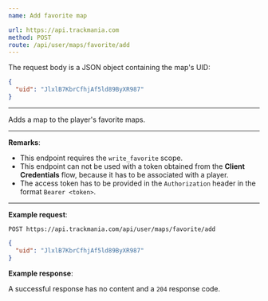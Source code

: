```yaml
---
name: Add favorite map

url: https://api.trackmania.com
method: POST
route: /api/user/maps/favorite/add
---
```


The request body is a JSON object containing the map's UID:
```json
{
  "uid": "JlxlB7KbrCfhjAf5ld89ByXR987"
}
```

---

Adds a map to the player's favorite maps.

---

**Remarks**:
- This endpoint requires the `write_favorite` scope.
- This endpoint can not be used with a token obtained from the **Client Credentials** flow, because it has to be associated with a player.
- The access token has to be provided in the `Authorization` header in the format `Bearer <token>`.

---

**Example request**:
```plain
POST https://api.trackmania.com/api/user/maps/favorite/add
```
```json
{
  "uid": "JlxlB7KbrCfhjAf5ld89ByXR987"
}
```

**Example response**:

A successful response has no content and a `204` response code.
